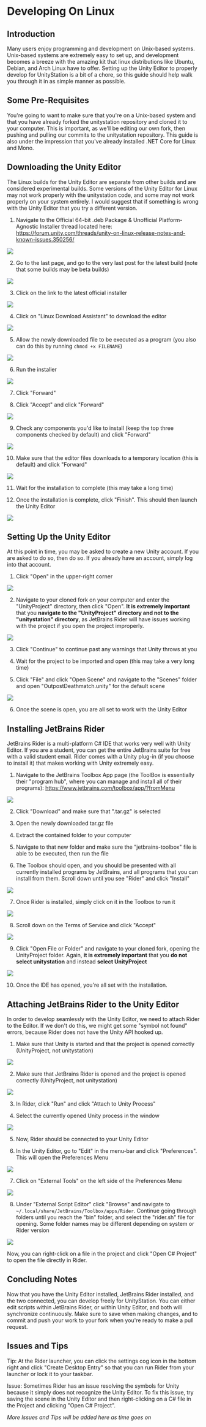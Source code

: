 # Developing On Linux

## Introduction

Many users enjoy programming and development on Unix-based systems. Unix-based systems are extremely easy to set up, and development becomes a breeze with the amazing kit that linux distributions like Ubuntu, Debian, and Arch Linux have to offer. Setting up the Unity Editor to properly develop for UnityStation is a bit of a chore, so this guide should help walk you through it in as simple manner as possible.

## Some Pre-Requisites

You're going to want to make sure that you're on a Unix-based system and that you have already forked the unitystation repository and cloned it to your computer. This is important, as we'll be editing our own fork, then pushing and pulling our commits to the unitystation repository. This guide is also under the impression that you've already installed .NET Core for Linux and Mono.

## Downloading the Unity Editor

The Linux builds for the Unity Editor are separate from other builds and are considered experimental builds. Some versions of the Unity Editor for Linux may not work properly with the unitystation code, and some may not work properly on your system entirely. I would suggest that if something is wrong with the Unity Editor that you try a different version.

1. Navigate to the Official 64-bit .deb Package & Unofficial Platform-Agnostic Installer thread located here: https://forum.unity.com/threads/unity-on-linux-release-notes-and-known-issues.350256/

![](https://i.imgur.com/JYhPuhf.png)

2. Go to the last page, and go to the very last post for the latest build (note that some builds may be beta builds)

![](https://i.imgur.com/3dw6y0t.png)

3. Click on the link to the latest official installer

![](https://i.imgur.com/QDgGvAD.png)

4. Click on "Linux Download Assistant" to download the editor

![](https://i.imgur.com/f0f30MI.png)

5. Allow the newly downloaded file to be executed as a program (you also can do this by running `chmod +x FILENAME`)

![](https://i.imgur.com/ygv8uS8.png)

6. Run the installer

![](https://i.imgur.com/jIz0vRK.png)

7. Click "Forward"

8. Click "Accept" and click "Forward"

![](https://i.imgur.com/r521PK7.png)

9. Check any components you'd like to install (keep the top three components checked by default) and click "Forward"

![](https://i.imgur.com/XfCLYrt.png)

10. Make sure that the editor files downloads to a temporary location (this is default) and click "Forward"

![](https://i.imgur.com/2GerMFq.png)

11. Wait for the installation to complete (this may take a long time)

12. Once the installation is complete, click "Finish". This should then launch the Unity Editor

![](https://i.imgur.com/clb42nt.png)

## Setting Up the Unity Editor

At this point in time, you may be asked to create a new Unity account. If you are asked to do so, then do so. If you already have an account, simply log into that account.

1. Click "Open" in the upper-right corner

![](https://i.imgur.com/QfJqmBU.png)

2. Navigate to your cloned fork on your computer and enter the "UnityProject" directory, then click "Open". **It is extremely important** that you **navigate to the "UnityProject" directory and not to the "unitystation" directory**, as JetBrains Rider will have issues working with the project if you open the project improperly.

![](https://i.imgur.com/gVj4wJT.png)

3. Click "Continue" to continue past any warnings that Unity throws at you

4. Wait for the project to be imported and open (this may take a very long time)

5. Click "File" and click "Open Scene" and navigate to the "Scenes" folder and open "OutpostDeathmatch.unity" for the default scene

![](https://i.imgur.com/sdOagu3.png)

6. Once the scene is open, you are all set to work with the Unity Editor

## Installing JetBrains Rider

JetBrains Rider is a multi-platform C# IDE that works very well with Unity Editor. If you are a student, you can get the entire JetBrains suite for free with a valid student email. Rider comes with a Unity plug-in (if you choose to install it) that makes working with Unity extremely easy.

1. Navigate to the JetBrains Toolbox App page (the ToolBox is essentially their "program hub", where you can manage and install all of their programs): https://www.jetbrains.com/toolbox/app/?fromMenu

![](https://i.imgur.com/uiR4T6K.png)

2. Click "Download" and make sure that ".tar.gz" is selected

3. Open the newly downloaded tar.gz file

4. Extract the contained folder to your computer

5. Navigate to that new folder and make sure the "jetbrains-toolbox" file is able to be executed, then run the file

6. The Toolbox should open, and you should be presented with all currently installed programs by JetBrains, and all programs that you can install from them. Scroll down until you see "Rider" and click "Install"

![](https://i.imgur.com/bCQOPg8.png)

7. Once Rider is installed, simply click on it in the Toolbox to run it

![](https://i.imgur.com/4sb6dxr.png)

8. Scroll down on the Terms of Service and click "Accept"

![](https://i.imgur.com/2OJRynB.png)

9. Click "Open File or Folder" and navigate to your cloned fork, opening the UnityProject folder. Again, **it is extremely important** that you **do not select unitystation** and instead **select UnityProject**

![](https://i.imgur.com/I7Wjzk1.png)

10. Once the IDE has opened, you're all set with the installation.

## Attaching JetBrains Rider to the Unity Editor

In order to develop seamlessly with the Unity Editor, we need to attach Rider to the Editor. If we don't do this, we might get some "symbol not found" errors, because Rider does not have the Unity API hooked up.

1. Make sure that Unity is started and that the project is opened correctly (UnityProject, not unitystation)

![](https://i.imgur.com/n0VIIoS.png)

2. Make sure that JetBrains Rider is opened and the project is opened correctly (UnityProject, not unitystation)

![](https://i.imgur.com/Q8mHvRy.png)

3. In Rider, click "Run" and click "Attach to Unity Process"

4. Select the currently opened Unity process in the window

![](https://i.imgur.com/vMAOSdq.png)

5. Now, Rider should be connected to your Unity Editor

6. In the Unity Editor, go to "Edit" in the menu-bar and click "Preferences". This will open the Preferences Menu

![](https://i.imgur.com/SBngSfx.png)

7. Click on "External Tools" on the left side of the Preferences Menu

![](https://i.imgur.com/UqSprIh.png)

8. Under "External Script Editor" click "Browse" and navigate to `~/.local/share/JetBrains/Toolbox/apps/Rider`. Continue going through folders until you reach the "bin" folder, and select the "rider.sh" file for opening. Some folder names may be different depending on system or Rider version

![](https://i.imgur.com/WyKNpfs.png)

Now, you can right-click on a file in the project and click "Open C# Project" to open the file directly in Rider.

## Concluding Notes

Now that you have the Unity Editor installed, JetBrains Rider installed, and the two connected, you can develop freely for UnityStation. You can either edit scripts within JetBrains Rider, or within Unity Editor, and both will synchronize continuously. Make sure to save when making changes, and to commit and push your work to your fork when you're ready to make a pull request.

## Issues and Tips

Tip: At the Rider launcher, you can click the settings cog icon in the bottom right and click "Create Desktop Entry" so that you can run Rider from your launcher or lock it to your taskbar.

Issue: Sometimes Rider has an issue resolving the symbols for Unity because it simply does not recognize the Unity Editor. To fix this issue, try saving the scene in the Unity Editor and then right-clicking on a C# file in the Project and clicking "Open C# Project".


_More Issues and Tips will be added here as time goes on_